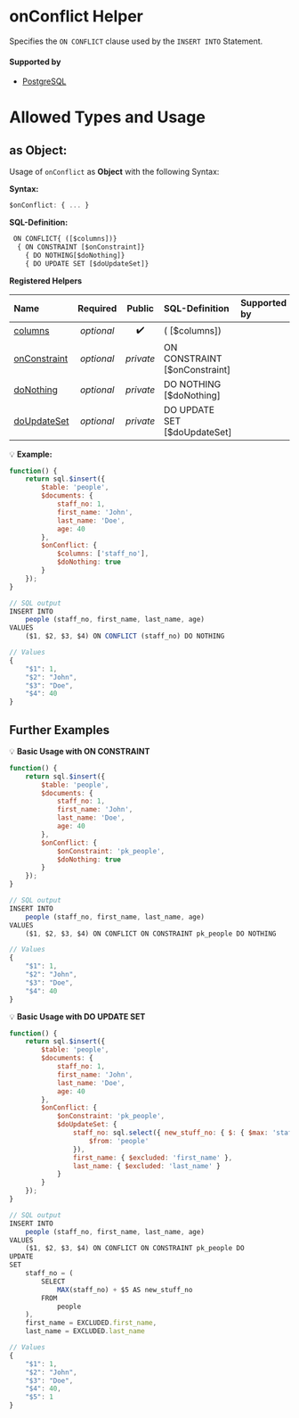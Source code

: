 # onConflict Helper
Specifies the `ON CONFLICT` clause used by the `INSERT INTO` Statement.

#### Supported by
- [PostgreSQL](https://www.postgresql.org/docs/9.5/static/sql-insert.html#SQL-ON-CONFLICT)

# Allowed Types and Usage

## as Object:

Usage of `onConflict` as **Object** with the following Syntax:

**Syntax:**

```javascript
$onConflict: { ... }
```

**SQL-Definition:**
```javascript
 ON CONFLICT{ ([$columns])}
  { ON CONSTRAINT [$onConstraint]}
    { DO NOTHING[$doNothing]}
    { DO UPDATE SET [$doUpdateSet]}

```

**Registered Helpers**

Name|Required|Public|SQL-Definition|Supported by
:---|:------:|:----:|:-------------|:-----------
[columns](../../../../helpers/ddl/columns/)|*optional*|:heavy_check_mark:| ( [$columns])|
[onConstraint](./private/onConstraint/)|*optional*|*private*| ON CONSTRAINT  [$onConstraint]|
[doNothing](./private/doNothing/)|*optional*|*private*| DO NOTHING [$doNothing]|
[doUpdateSet](./private/doUpdateSet/)|*optional*|*private*| DO UPDATE SET  [$doUpdateSet]|

:bulb: **Example:**
```javascript
function() {
    return sql.$insert({
        $table: 'people',
        $documents: {
            staff_no: 1,
            first_name: 'John',
            last_name: 'Doe',
            age: 40
        },
        $onConflict: {
            $columns: ['staff_no'],
            $doNothing: true
        }
    });
}

// SQL output
INSERT INTO
    people (staff_no, first_name, last_name, age)
VALUES
    ($1, $2, $3, $4) ON CONFLICT (staff_no) DO NOTHING

// Values
{
    "$1": 1,
    "$2": "John",
    "$3": "Doe",
    "$4": 40
}
```

## Further Examples

:bulb: **Basic Usage with ON CONSTRAINT**
```javascript
function() {
    return sql.$insert({
        $table: 'people',
        $documents: {
            staff_no: 1,
            first_name: 'John',
            last_name: 'Doe',
            age: 40
        },
        $onConflict: {
            $onConstraint: 'pk_people',
            $doNothing: true
        }
    });
}

// SQL output
INSERT INTO
    people (staff_no, first_name, last_name, age)
VALUES
    ($1, $2, $3, $4) ON CONFLICT ON CONSTRAINT pk_people DO NOTHING

// Values
{
    "$1": 1,
    "$2": "John",
    "$3": "Doe",
    "$4": 40
}
```

:bulb: **Basic Usage with DO UPDATE SET**
```javascript
function() {
    return sql.$insert({
        $table: 'people',
        $documents: {
            staff_no: 1,
            first_name: 'John',
            last_name: 'Doe',
            age: 40
        },
        $onConflict: {
            $onConstraint: 'pk_people',
            $doUpdateSet: {
                staff_no: sql.select({ new_stuff_no: { $: { $max: 'staff_no', $add: 1 } } }, {
                    $from: 'people'
                }),
                first_name: { $excluded: 'first_name' },
                last_name: { $excluded: 'last_name' }
            }
        }
    });
}

// SQL output
INSERT INTO
    people (staff_no, first_name, last_name, age)
VALUES
    ($1, $2, $3, $4) ON CONFLICT ON CONSTRAINT pk_people DO
UPDATE
SET
    staff_no = (
        SELECT
            MAX(staff_no) + $5 AS new_stuff_no
        FROM
            people
    ),
    first_name = EXCLUDED.first_name,
    last_name = EXCLUDED.last_name

// Values
{
    "$1": 1,
    "$2": "John",
    "$3": "Doe",
    "$4": 40,
    "$5": 1
}
```

